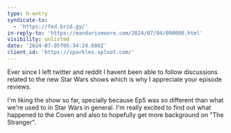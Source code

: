 ```yaml
---
type: h-entry
syndicate-to:
  - 'https://fed.brid.gy/'
in-reply-to: 'https://mandarismoore.com/2024/07/04/090000.html'
visibility: unlisted
date: '2024-07-05T05:34:24.686Z'
client_id: 'https://sparkles.sploot.com/'
---
```

Ever since I left twitter and reddit I havent been able to follow discussions related to the new Star Wars shows which is why I appreciate your episode reviews.

I'm liking the show so far, specially because Ep5 was so different than what we're used to in Star Wars in general. I'm really excited to find out what happened to the Coven and also to hopefully get more background on "The Stranger".
